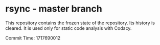 # rsync - master branch

This repository contains the frozen state of the repository.
Its history is cleared. It is used only for static code
analysis with Codacy.

Commit Time: 1717690012